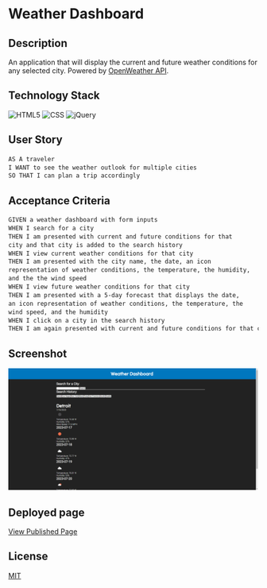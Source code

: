 # Weather Dashboard

## Description

An application that will display the current and future weather conditions for any selected city. Powered by [OpenWeather API](https://openweathermap.org/api).

## Technology Stack

![HTML5](https://img.shields.io/badge/HTML-239120?style=for-the-badge&logo=html5&logoColor=white)
![CSS](https://img.shields.io/badge/CSS-239120?&style=for-the-badge&logo=css3&logoColor=white)
![jQuery](https://img.shields.io/badge/jQuery-0769AD?style=for-the-badge&logo=jquery&logoColor=white)

## User Story

```md
AS A traveler
I WANT to see the weather outlook for multiple cities
SO THAT I can plan a trip accordingly
```

## Acceptance Criteria

```md
GIVEN a weather dashboard with form inputs
WHEN I search for a city
THEN I am presented with current and future conditions for that  
city and that city is added to the search history
WHEN I view current weather conditions for that city
THEN I am presented with the city name, the date, an icon  
representation of weather conditions, the temperature, the humidity,  
and the the wind speed
WHEN I view future weather conditions for that city
THEN I am presented with a 5-day forecast that displays the date,  
an icon representation of weather conditions, the temperature, the  
wind speed, and the humidity
WHEN I click on a city in the search history
THEN I am again presented with current and future conditions for that city
```

## Screenshot

![WeatherScreen](./assets/images/finished-product.png)

## Deployed page

[View Published Page](https://iam3dski.github.io/weather-api/)

## License

[MIT](https://choosealicense.com/licenses/mit/)